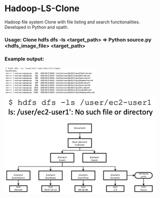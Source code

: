 # Hadoop-LS-Clone
Hadoop file system Clone with file listing and search functionalities. Developed in Python and xpath. 

### Usage:  Clone hdfs dfs -ls <target_path>  => Python source.py <hdfs_image_file> <target_path>

### Example output:
<img src="https://github.com/shixianc/Hadoop-ls-clone/blob/master/screenshots/Screen%20Shot%202020-10-04%20at%204.08.06%20PM.png" width="300">
<img src="https://github.com/shixianc/Hadoop-ls-clone/blob/master/screenshots/Screen%20Shot%202020-10-04%20at%204.08.15%20PM.png" width="500">
<img src="https://github.com/shixianc/Hadoop-ls-clone/blob/master/screenshots/Screen%20Shot%202020-10-04%20at%204.12.36%20PM.png" width="500">
